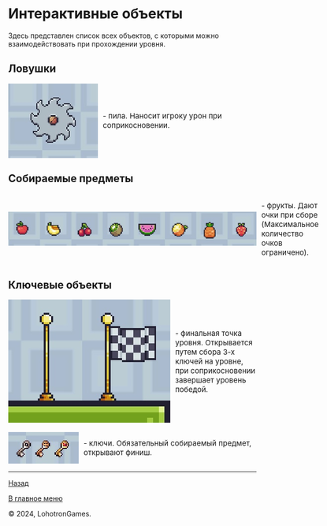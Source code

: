 # Интерактивные объекты

Здесь представлен список всех объектов, с которыми можно взаимодействовать при прохождении уровня.

## Ловушки

<div style="display: flex; align-items: center;">
  <img src="saw.jpg" alt="saw" style="margin-right: 10px;">
  <p style="font-size: 15px">- пила. Наносит игроку урон при соприкосновении.</p>
</div>

## Собираемые предметы

<div style="display: flex; align-items: center;">
  <img src="fruits.jpg" alt="fruits" style="margin-right: 10px;">
  <p style="font-size: 15px">- фрукты. Дают очки при сборе (Максимальное количество очков ограничено).</p>
</div>

## Ключевые объекты

<div style="display: flex; align-items: center;">
  <img src="finish.jpg" alt="finish" style="margin-right: 10px;">
  <p style="font-size: 15px">- финальная точка уровня. Открывается путем сбора 3-х ключей на уровне, при соприкосновении
    завершает уровень победой.</p>
</div>

<br>

<div style="display: flex; align-items: center;">
  <img src="keys.jpg" alt="keys" style="margin-right: 10px;">
  <p style="font-size: 15px">- ключи. Обязательный собираемый предмет, открывают финиш.</p>
</div>

---

[Назад](../main.md)

[В главное меню](../../README.md)

© 2024, LohotronGames.
